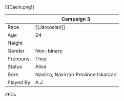 ![[Caelix.png]]

|           | Campaign 3                          |
| --------- | ----------------------------------- |
| Race      | [[Jarcosian]]                       |
| Age       | 24                                  |
| Height    |                                     |
| Gender    | Non-binary                          |
| Pronouns  | They                                |
| Status    | Alive                               |
| Born      | Navirra, Navirran Province Iskaraad |
| Played By | A.J.                                |
#PCs